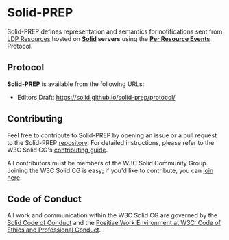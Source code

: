 # Solid-PREP

Solid-PREP defines representation and semantics for notifications sent from [LDP Resources](https://www.w3.org/TR/ldp/#ldpr) hosted on **[Solid](https://solidproject.org) servers** using the **[Per Resource Events](https://cxres.github.io/prep/draft-gupta-httpbis-per-resource-events.html)** Protocol.

## Protocol

**Solid-PREP** is available from the following URLs:

* Editors Draft: <https://solid.github.io/solid-prep/protocol/>

## Contributing

Feel free to contribute to Solid-PREP by opening an issue or a pull request to the Solid-PREP [repository](https://github.com/CxRes/solid-prep).
For detailed instructions, please refer to the W3C Solid CG's [contributing guide](https://github.com/w3c-cg/solid/blob/main/CONTRIBUTING.md).

All contributors must be members of the W3C Solid Community Group. Joining the W3C Solid CG is easy; if you'd like to contribute, you can [join here](https://www.w3.org/community/solid/join).

## Code of Conduct

All work and communication within the W3C Solid CG are governed by the [Solid Code of Conduct](https://github.com/solid/process/blob/main/code-of-conduct.md) and the [Positive Work Environment at W3C: Code of Ethics and Professional Conduct](https://www.w3.org/policies/code-of-conduct/).
